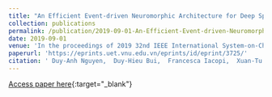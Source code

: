 ```yaml
---
title: "An Efficient Event-driven Neuromorphic Architecture for Deep Spiking Neural Networks"
collection: publications
permalink: /publication/2019-09-01-An-Efficient-Event-driven-Neuromorphic-Architecture-for-Deep-Spiking-Neural-Networks
date: 2019-09-01
venue: 'In the proceedings of 2019 32nd IEEE International System-on-Chip Conference (SOCC)'
paperurl: 'https://eprints.uet.vnu.edu.vn/eprints/id/eprint/3725/'
citation: ' Duy-Anh Nguyen,  Duy-Hieu Bui,  Francesca Iacopi,  Xuan-Tu Tran, &quot;An Efficient Event-driven Neuromorphic Architecture for Deep Spiking Neural Networks.&quot; In the proceedings of 2019 32nd IEEE International System-on-Chip Conference (SOCC), 2019.'
---
```

[Access paper here](https://eprints.uet.vnu.edu.vn/eprints/id/eprint/3725/){:target="_blank"}
